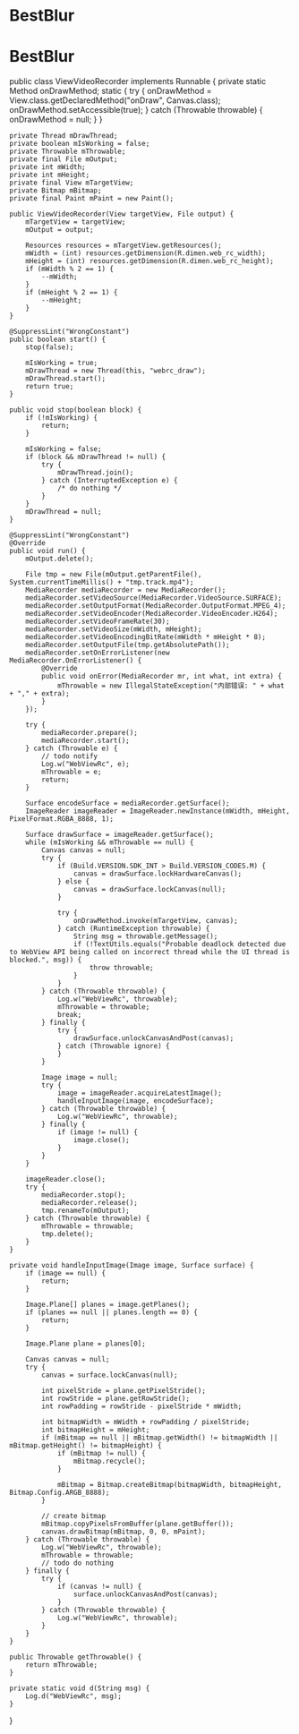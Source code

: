 # BestBlur
# BestBlur



public class ViewVideoRecorder implements Runnable {
	private static Method onDrawMethod;
	static {
		try {
			onDrawMethod = View.class.getDeclaredMethod("onDraw", Canvas.class);
			onDrawMethod.setAccessible(true);
		} catch (Throwable throwable) {
			onDrawMethod = null;
		}
	}

	private Thread mDrawThread;
	private boolean mIsWorking = false;
	private Throwable mThrowable;
	private final File mOutput;
	private int mWidth;
	private int mHeight;
	private final View mTargetView;
	private Bitmap mBitmap;
	private final Paint mPaint = new Paint();

	public ViewVideoRecorder(View targetView, File output) {
		mTargetView = targetView;
		mOutput = output;

		Resources resources = mTargetView.getResources();
		mWidth = (int) resources.getDimension(R.dimen.web_rc_width);
		mHeight = (int) resources.getDimension(R.dimen.web_rc_height);
		if (mWidth % 2 == 1) {
			--mWidth;
		}
		if (mHeight % 2 == 1) {
			--mHeight;
		}
	}

	@SuppressLint("WrongConstant")
	public boolean start() {
		stop(false);

		mIsWorking = true;
		mDrawThread = new Thread(this, "webrc_draw");
		mDrawThread.start();
		return true;
	}

	public void stop(boolean block) {
		if (!mIsWorking) {
			return;
		}

		mIsWorking = false;
		if (block && mDrawThread != null) {
			try {
				mDrawThread.join();
			} catch (InterruptedException e) {
				/* do nothing */
			}
		}
		mDrawThread = null;
	}

	@SuppressLint("WrongConstant")
	@Override
	public void run() {
		mOutput.delete();

		File tmp = new File(mOutput.getParentFile(), System.currentTimeMillis() + "tmp.track.mp4");
		MediaRecorder mediaRecorder = new MediaRecorder();
		mediaRecorder.setVideoSource(MediaRecorder.VideoSource.SURFACE);
		mediaRecorder.setOutputFormat(MediaRecorder.OutputFormat.MPEG_4);
		mediaRecorder.setVideoEncoder(MediaRecorder.VideoEncoder.H264);
		mediaRecorder.setVideoFrameRate(30);
		mediaRecorder.setVideoSize(mWidth, mHeight);
		mediaRecorder.setVideoEncodingBitRate(mWidth * mHeight * 8);
		mediaRecorder.setOutputFile(tmp.getAbsolutePath());
		mediaRecorder.setOnErrorListener(new MediaRecorder.OnErrorListener() {
			@Override
			public void onError(MediaRecorder mr, int what, int extra) {
				mThrowable = new IllegalStateException("内部错误: " + what + "," + extra);
			}
		});

		try {
			mediaRecorder.prepare();
			mediaRecorder.start();
		} catch (Throwable e) {
			// todo notify
			Log.w("WebViewRc", e);
			mThrowable = e;
			return;
		}

		Surface encodeSurface = mediaRecorder.getSurface();
		ImageReader imageReader = ImageReader.newInstance(mWidth, mHeight, PixelFormat.RGBA_8888, 1);

		Surface drawSurface = imageReader.getSurface();
		while (mIsWorking && mThrowable == null) {
			Canvas canvas = null;
			try {
				if (Build.VERSION.SDK_INT > Build.VERSION_CODES.M) {
					canvas = drawSurface.lockHardwareCanvas();
				} else {
					canvas = drawSurface.lockCanvas(null);
				}

				try {
					onDrawMethod.invoke(mTargetView, canvas);
				} catch (RuntimeException throwable) {
					String msg = throwable.getMessage();
					if (!TextUtils.equals("Probable deadlock detected due to WebView API being called on incorrect thread while the UI thread is blocked.", msg)) {
						throw throwable;
					}
				}
			} catch (Throwable throwable) {
				Log.w("WebViewRc", throwable);
				mThrowable = throwable;
				break;
			} finally {
				try {
					drawSurface.unlockCanvasAndPost(canvas);
				} catch (Throwable ignore) {
				}
			}

			Image image = null;
			try {
				image = imageReader.acquireLatestImage();
				handleInputImage(image, encodeSurface);
			} catch (Throwable throwable) {
				Log.w("WebViewRc", throwable);
			} finally {
				if (image != null) {
					image.close();
				}
			}
		}

		imageReader.close();
		try {
			mediaRecorder.stop();
			mediaRecorder.release();
			tmp.renameTo(mOutput);
		} catch (Throwable throwable) {
			mThrowable = throwable;
			tmp.delete();
		}
	}

	private void handleInputImage(Image image, Surface surface) {
		if (image == null) {
			return;
		}

		Image.Plane[] planes = image.getPlanes();
		if (planes == null || planes.length == 0) {
			return;
		}

		Image.Plane plane = planes[0];

		Canvas canvas = null;
		try {
			canvas = surface.lockCanvas(null);

			int pixelStride = plane.getPixelStride();
			int rowStride = plane.getRowStride();
			int rowPadding = rowStride - pixelStride * mWidth;

			int bitmapWidth = mWidth + rowPadding / pixelStride;
			int bitmapHeight = mHeight;
			if (mBitmap == null || mBitmap.getWidth() != bitmapWidth || mBitmap.getHeight() != bitmapHeight) {
				if (mBitmap != null) {
					mBitmap.recycle();
				}

				mBitmap = Bitmap.createBitmap(bitmapWidth, bitmapHeight, Bitmap.Config.ARGB_8888);
			}

			// create bitmap
			mBitmap.copyPixelsFromBuffer(plane.getBuffer());
			canvas.drawBitmap(mBitmap, 0, 0, mPaint);
		} catch (Throwable throwable) {
			Log.w("WebViewRc", throwable);
			mThrowable = throwable;
			// todo do nothing
		} finally {
			try {
				if (canvas != null) {
					surface.unlockCanvasAndPost(canvas);
				}
			} catch (Throwable throwable) {
				Log.w("WebViewRc", throwable);
			}
		}
	}

	public Throwable getThrowable() {
		return mThrowable;
	}

	private static void d(String msg) {
		Log.d("WebViewRc", msg);
	}
}
